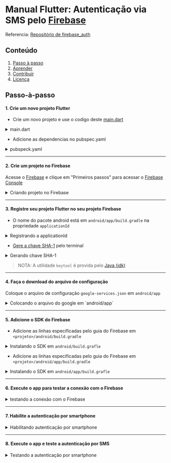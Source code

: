 # Manual Flutter: Autenticação via SMS pelo [Firebase](https://firebase.google.com/)

Referencia: [Repositório de firebase_auth](https://github.com/FirebaseExtended/flutterfire/tree/master/packages/firebase_auth/firebase_auth)

## **Conteúdo**

1. [Passo à passo](#passo-à-passo)
2. [Aprender](#aprender)
3. [Contribuir](#contribuir)
4. [Licença](#licença)

## Passo-à-passo

#### 1. Crie um novo projeto Flutter
- Crie um novo projeto e use o codigo deste [main.dart](lib/main.dart)

<details><summary>main.dart</summary>
<p>

![main.dart](https://github.com/RicardoRaymundo/firebase_sms_auth/blob/master/images%26gifs/main_dart.gif)


</p>
</details>

- Adicione as dependencias no pubspec.yaml

<details><summary>pubspeck.yaml</summary>
<p>

![pubspec](https://github.com/RicardoRaymundo/firebase_sms_auth/blob/master/images%26gifs/pubspec.png)


</p>
</details>

----------------

#### 2. Crie um projeto no Firebase
Acesse o [Firebase](https://firebase.google.com/) e clique em "Primeiros passos" para acessar o [Firebase Console](https://console.firebase.google.com/)

<details><summary>Criando projeto no Firebase</summary>
<p>

![create firebase project](https://github.com/RicardoRaymundo/firebase_sms_auth/blob/master/images%26gifs/create_firebase_project.gif)


</p>
</details>

----------------

#### 3. Registre seu projeto Flutter no seu projeto Firebase
- O nome do pacote android está em `android/app/build.gradle` na propriedade `applicationId`

<details><summary>Registrando a applicationId</summary>
<p>

![applicationId](https://github.com/RicardoRaymundo/firebase_sms_auth/blob/master/images%26gifs/applicationId.gif)


</p>
</details>

- [Gere a chave SHA-1](https://developers.google.com/android/guides/client-auth) pelo terminal

<details><summary>Gerando chave SHA-1</summary>
<p>

![SHA-1](https://github.com/RicardoRaymundo/firebase_sms_auth/blob/master/images%26gifs/sha1.gif)


</p>
</details>

> NOTA: A utilidade `keytool` é provida pelo [Java (jdk)](https://www.oracle.com/technetwork/java/javase/downloads/index.html)

----------------

#### 4. Faça o download do arquivo de configuração
Coloque o arquivo de configuração `google-services.json` em `android/app`

<details><summary>Colocando o arquivo do google em `android/app`</summary>
<p>

![google-services.json](https://github.com/RicardoRaymundo/firebase_sms_auth/blob/master/images%26gifs/google_json_file.gif)


</p>
</details>


----------------

#### 5. Adicione o SDK do Firebase
- Adicione as linhas especificadas pelo guia do Firebase em `<projeto>/android/build.gradle`

<details><summary>Instalando o SDK em <code>android/build.grafle</code></summary>
<p>

![android/build.gradle](https://github.com/RicardoRaymundo/firebase_sms_auth/blob/master/images%26gifs/firebase_sdk_android.gif)

</p>
</details>

- Adicione as linhas especificadas pelo guia do Firebase em `<projeto>/android/app/build.gradle`

<details><summary>Instalando o SDK em <code>android/app/build.grafle</code></summary>
<p>

![android/build.gradle](https://github.com/RicardoRaymundo/firebase_sms_auth/blob/master/images%26gifs/firebase_sdk_android_app.gif)

</p>
</details>

----------------

#### 6. Execute o app para testar a conexão com o Firebase

<details><summary>testando a conexão com o Firebase</summary>
<p>

![Execute App](https://github.com/RicardoRaymundo/firebase_sms_auth/blob/master/images%26gifs/run_app.gif)

</p>
</details>

----------------

#### 7. Habilite a autenticação por smartphone

<details><summary>Habilitando autenticação por smartphone</summary>
<p>

![Enable phone auth](https://github.com/RicardoRaymundo/firebase_sms_auth/blob/master/images%26gifs/enable_phone_auth.gif)

</p>
</details>

----------------

#### 8. Execute o app e teste a autenticação por SMS

<details><summary>Testando a autenticação por smartphone</summary>
<p>

<img src="https://github.com/RicardoRaymundo/firebase_sms_auth/blob/master/images%26gifs/running_app.gif" width="200">

</p>
</details>



